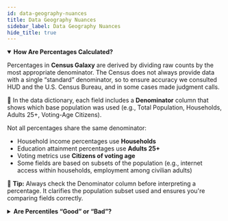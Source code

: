 ```yaml
---
id: data-geography-nuances
title: Data Geography Nuances
sidebar_label: Data Geography Nuances
hide_title: true
---
```


<details open>
  <summary><strong>How Are Percentages Calculated?</strong></summary>
  <div>

Percentages in **Census Galaxy** are derived by dividing raw counts by the most appropriate denominator. The Census does not always provide data with a single “standard” denominator, so to ensure accuracy we consulted HUD and the U.S. Census Bureau, and in some cases made judgment calls.

📌 In the data dictionary, each field includes a **Denominator** column that shows which base population was used (e.g., Total Population, Households, Adults 25+, Voting-Age Citizens).

Not all percentages share the same denominator:

- Household income percentages use **Households**
- Education attainment percentages use **Adults 25+**
- Voting metrics use **Citizens of voting age**
- Some fields are based on subsets of the population (e.g., internet access within households, employment among civilian adults)

🔎 **Tip:** Always check the Denominator column before interpreting a percentage. It clarifies the population subset used and ensures you're comparing fields correctly.

  </div>
</details>

<details>
  <summary><strong>Are Percentiles “Good” or “Bad”?</strong></summary>
  <div>

Percentile values are not judgments — they are simply a way to show where a geography falls in relation to others.

- A high percentile means that area is on the upper end of the distribution.
- A low percentile means it’s on the lower end.
- Neither is automatically positive or negative.

For example:

- A high male population percentile just means more men relative to other areas.
- A low poverty percentile shows fewer people in poverty compared to peers.
- A high degree-holders percentile reflects more education in the area — but whether that’s “good” or “bad” depends entirely on your use case.

📌 **Remember:** Percentiles are contextual tools for comparison, not scores of success or failure. They should be combined with your specific goals or models before drawing conclusions.

  </div>
</details>
